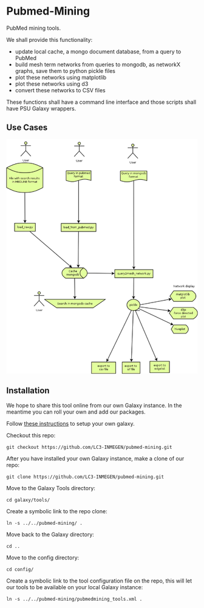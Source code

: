 # Pubmed-Mining

PubMed mining tools.

We shall provide this functionality:

- update local cache, a mongo document database, from a query to PubMed
- build mesh term networks from queries to mongodb, as networkX graphs, save them to python pickle files
- plot these networks using matplotlib
- plot these networks using d3
- convert these networks to CSV files

These functions shall have a command line interface and those scripts shall have PSU Galaxy wrappers.

## Use Cases

<img src="https://raw.githubusercontent.com/LC3-INMEGEN/pubmed-mining/master/modulos.png">


## Installation

We hope to share this tool online from our own Galaxy instance. In the
meantime you can roll your own and add our packages.

Follow [these
instructions](https://wiki.galaxyproject.org/Admin/GetGalaxy) to setup
your own galaxy.

Checkout this repo:

    git checkout https://github.com/LC3-INMEGEN/pubmed-mining.git

After you have installed your own Galaxy instance, make a clone of our
repo:

    git clone https://github.com/LC3-INMEGEN/pubmed-mining.git

Move to the Galaxy Tools directory:

    cd galaxy/tools/

Create a symbolic link to the repo clone:

    ln -s ../../pubmed-mining/ .

Move back to the Galaxy directory:

    cd ..

Move to the config directory:

    cd config/

Create a symbolic link to the tool configuration file on the repo,
this will let our tools to be available on your local Galaxy instance:

    ln -s ../../pubmed-mining/pubmedmining_tools.xml .

